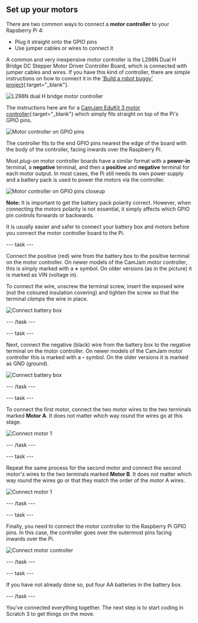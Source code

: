 ## Set up your motors

There are two common ways to connect a **motor controller** to your Rapsberry Pi 4:
+ Plug it straight onto the GPIO pins
+ Use jumper cables or wires to connect it

A common and very inexpensive motor controller is the L298N Dual H Bridge DC Stepper Motor Driver Controller Board, which is connected with jumper cables and wires. If you have this kind of controller, there are simple instructions on how to connect it in the ['Build a robot buggy' project](https://projects.raspberrypi.org/en/projects/build-a-buggy/2){:target="_blank"}.

![L298N dual H bridge motor controller](images/setup_L298N.png)

The instructions here are for a [CamJam EduKit 3 motor controller](https://thepihut.com/products/camjam-edukit-motor-controller){:target="_blank"} which simply fits straight on top of the Pi's GPIO pins.

![Motor controller on GPIO pins](images/setup_mcOnGPIO.png)

The controller fits to the end GPIO pins nearest the edge of the board with the body of the controller, facing inwards over the Raspberry Pi.

Most _plug-on_ motor controller boards have a similar format with a **power-in** terminal, a **negative** terminal, and then a **positive** and **negative** terminal for each motor output. In most cases, the Pi still needs its own power supply and a battery pack is used to power the motors via the controller.

![Motor controller on GPIO pins closeup](images/setup_mcOnGPIOcloseup.png)

**Note:** It is important to get the battery pack polarity correct. However, when connecting the motors polarity is not essential, it simply affects which GPIO pin controls forwards or backwards.

It is usually easier and safer to connect your battery box and motors before you connect the motor controller board to the Pi.

--- task ---

Connect the positive (red) wire from the battery box to the positive terminal on the motor controller. On newer models of the CamJam motor controller, this is simply marked with a **+** symbol. On older versions (as in the picture) it is marked as VIN (voltage in).

To connect the wire, unscrew the terminal screw, insert the exposed wire (not the coloured insulation covering) and tighten the screw so that the terminal _clamps_ the wire in place.

![Connect battery box](images/setup_battBoxPos.png)

--- /task ---

--- task ---

Next, connect the negative (black) wire from the battery box to the negative terminal on the motor controller. On newer models of the CamJam motor controller this is marked with a **-** symbol. On the older versions it is marked as GND (ground).

![Connect battery box](images/setup_battBoxNeg.png)

--- /task ---

--- task ---

To connect the first motor, connect the two motor wires to the two terminals marked **Motor A**. It does not matter which way round the wires go at this stage.

![Connect motor 1](images/setup_motor1.png)

--- /task ---

--- task ---

Repeat the same process for the second motor and connect the second motor's wires to the two terminals marked **Motor B**. It does not matter which way round the wires go or that they match the order of the motor A wires.

![Connect motor 1](images/setup_motor2.png)

--- /task ---

--- task ---

Finally, you need to connect the motor controller to the Raspberry Pi GPIO pins. In this case, the controller goes over the outermost pins facing inwards over the Pi.

![Connect motor controller](images/setup_mcOn.png)

--- /task ---

--- task ---

If you have not already done so, put four AA batteries in the battery box.

--- /task ---

You've connected everything together. The next step is to start coding in Scratch 3 to get things on the move.
